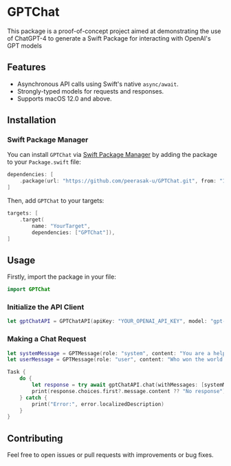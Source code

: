 # GPTChat

This package is a proof-of-concept project aimed at demonstrating the use of ChatGPT-4 to generate a Swift Package for interacting with OpenAI's GPT models

## Features
- Asynchronous API calls using Swift's native `async/await`.
- Strongly-typed models for requests and responses.
- Supports macOS 12.0 and above.

## Installation

### Swift Package Manager

You can install `GPTChat` via [Swift Package Manager](https://swift.org/package-manager/) by adding the package to your `Package.swift` file:

```swift
dependencies: [
    .package(url: "https://github.com/peerasak-u/GPTChat.git", from: "1.0.0"),
]
```

Then, add `GPTChat` to your targets:

```swift
targets: [
    .target(
        name: "YourTarget",
        dependencies: ["GPTChat"]),
]
```

## Usage

Firstly, import the package in your file:

```swift
import GPTChat
```

### Initialize the API Client

```swift
let gptChatAPI = GPTChatAPI(apiKey: "YOUR_OPENAI_API_KEY", model: "gpt-3.5-turbo")
```

### Making a Chat Request

```swift
let systemMessage = GPTMessage(role: "system", content: "You are a helpful assistant.")
let userMessage = GPTMessage(role: "user", content: "Who won the world series in 2020?")

Task {
    do {
        let response = try await gptChatAPI.chat(withMessages: [systemMessage, userMessage])
        print(response.choices.first?.message.content ?? "No response")
    } catch {
        print("Error:", error.localizedDescription)
    }
}
```

## Contributing

Feel free to open issues or pull requests with improvements or bug fixes.



